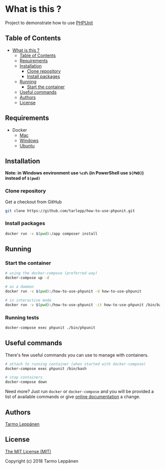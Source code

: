 # What is this ?

Project to demonstrate how to use [PHPUnit](https://phpunit.de/)

## Table of Contents

* [What is this ?](#what-is-this-)
  * [Table of Contents](#table-of-contents)
  * [Requirements](#requirements)
  * [Installation](#installation)
     * [Clone repository](#clone-repository)
     * [Install packages](#install-packages)
  * [Running](#running)
     * [Start the container](#start-the-container)
  * [Useful commands](#useful-commands)
  * [Authors](#authors)
  * [License](#license)

## Requirements

* Docker
  * [Mac](https://docs.docker.com/docker-for-mac/install/)
  * [Windows](https://docs.docker.com/docker-for-windows/install/)
  * [Ubuntu](https://docs.docker.com/engine/installation/linux/docker-ce/ubuntu/)
  
## Installation

**Note: in Windows environment use `%cd%` (in PowerShell use `${PWD}`) instead of `$(pwd)`**

### Clone repository

Get a checkout from GitHub

```bash
git clone https://github.com/tarlepp/how-to-use-phpunit.git
```

### Install packages

```bash
docker run -v $(pwd):/app composer install
```

## Running

### Start the container

```bash
# using the docker-compose (preferred way)
docker-compose up -d

# as a daemon
docker run -v $(pwd):/how-to-use-phpunit -d how-to-use-phpunit

# in interactive mode
docker run -v $(pwd):/how-to-use-phpunit -it how-to-use-phpunit /bin/bash
```

### Running tests

```bash
docker-compose exec phpunit ./bin/phpunit
```

## Useful commands

There's few useful commands you can use to manage with containers.

```bash
# attach to running container (when started with docker-compose)
docker-compose exec phpunit /bin/bash

# stop containers
docker-compose down
```

Need more? Just run `docker` or `docker-compose` and you will be provided a
list of available commands or give [online documentation](https://docs.docker.com/engine/reference/commandline/docker/) 
a change.

## Authors

[Tarmo Leppänen](https://github.com/tarlepp)

## License

[The MIT License (MIT)](LICENSE)

Copyright (c) 2018 Tarmo Leppänen
